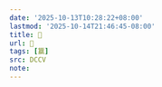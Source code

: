 ```yaml
---
date: '2025-10-13T10:28:22+08:00'
lastmod: '2025-10-14T21:46:45-08:00'
title: 􃇼
url: 􃇼
tags: [籯]
src: DCCV
note:
---
```

